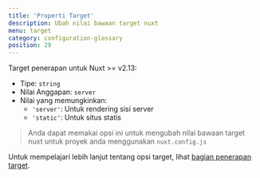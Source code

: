 ```yaml
---
title: 'Properti Target'
description: Ubah nilai bawaan target nuxt
menu: target
category: configuration-glossary
position: 29
---
```


Target penerapan untuk Nuxt >= v2.13:

- Tipe: `string`
- Nilai Anggapan: `server`
- Nilai yang memungkinkan:
  - `'server'`: Untuk rendering sisi server
  - `'static'`: Untuk situs statis

> Anda dapat memakai opsi ini untuk mengubah nilai bawaan target nuxt untuk proyek anda menggunakan `nuxt.config.js`

Untuk mempelajari lebih lanjut tentang opsi target, lihat [bagian penerapan target](/guides/features/deployment-targets).
